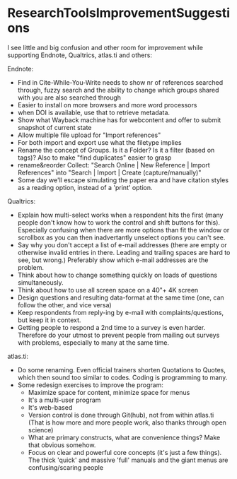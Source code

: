 # ResearchToolsImprovementSuggestions
I see little and big confusion and other room for improvement while supporting Endnote, Qualtrics, atlas.ti and others:

Endnote:
- Find in Cite-While-You-Write needs to show nr of references searched through, fuzzy search and the ability to change which groups shared with you are also searched through
- Easier to install on more browsers and more word processors
- when DOI is available, use that to retrieve metadata.
- Show what Wayback machine has for webcontent and offer to submit snapshot of current state
- Allow multiple file upload for "Import references"
- For both import and export use what the filetype implies
- Rename the concept of Groups. Is it a Folder? Is it a filter (based on tags)? Also to make "find duplicates" easier to grasp
- rename&reorder Collect: "Search Online | New Reference | Import References" into "Search | Import | Create (capture/manually)"
- Some day we'll escape simulating the paper era and have citation styles as a reading option, instead of a 'print' option.
 

Qualtrics:
- Explain how multi-select works when a respondent hits the first (many people don't know how to work the control and shift buttons for this). Especially confusing when there are more options than fit the window or scrollbox as you can then inadvertantly unselect options you can't see.
- Say why you don't accept a list of e-mail addresses (there are empty or otherwise invalid entries in there. Leading and trailing spaces are hard to see, but wrong.) Preferably show which e-mail addresses are the problem.
- Think about how to change something quickly on loads of questions simultaneously.
- Think about how to use all screen space on a 40"+ 4K screen
- Design questions and resulting data-format at the same time (one, can follow the other, and vice versa)
- Keep respondents from reply-ing by e-mail with complaints/questions, but keep it in context.
- Getting people to respond a 2nd time to a survey is even harder. Therefore do your utmost to prevent people from mailing out surveys with problems, especially to many at the same time.

atlas.ti:
- Do some renaming. Even official trainers shorten Quotations to Quotes, which then sound too similar to codes.
Coding is programming to many.
- Some redesign exercises to improve the program:
  - Maximize space for content, minimize space for menus
  - It's a multi-user program
  - It's web-based
  - Version control is done through Git(hub), not from within atlas.ti (That is how more and more people work, also thanks through open science)
  - What are primary constructs, what are convenience things? Make that obvious somehow.
  - Focus on clear and powerful core concepts (it's just a few things). The thick 'quick' and massive 'full' manuals and the giant menus are confusing/scaring people

